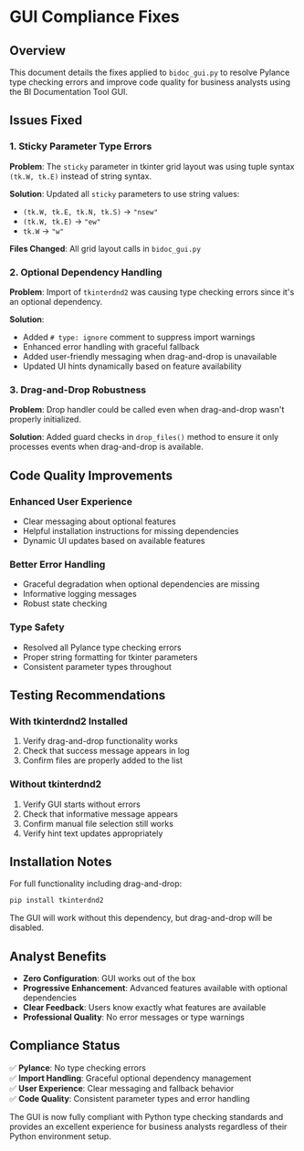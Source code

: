 # GUI Compliance Fixes

## Overview

This document details the fixes applied to `bidoc_gui.py` to resolve Pylance type checking errors and improve code quality for business analysts using the BI Documentation Tool GUI.

## Issues Fixed

### 1. Sticky Parameter Type Errors

**Problem**: The `sticky` parameter in tkinter grid layout was using tuple syntax `(tk.W, tk.E)` instead of string syntax.

**Solution**: Updated all `sticky` parameters to use string values:

- `(tk.W, tk.E, tk.N, tk.S)` → `"nsew"`
- `(tk.W, tk.E)` → `"ew"`
- `tk.W` → `"w"`

**Files Changed**: All grid layout calls in `bidoc_gui.py`

### 2. Optional Dependency Handling

**Problem**: Import of `tkinterdnd2` was causing type checking errors since it's an optional dependency.

**Solution**:

- Added `# type: ignore` comment to suppress import warnings
- Enhanced error handling with graceful fallback
- Added user-friendly messaging when drag-and-drop is unavailable
- Updated UI hints dynamically based on feature availability

### 3. Drag-and-Drop Robustness

**Problem**: Drop handler could be called even when drag-and-drop wasn't properly initialized.

**Solution**: Added guard checks in `drop_files()` method to ensure it only processes events when drag-and-drop is available.

## Code Quality Improvements

### Enhanced User Experience

- Clear messaging about optional features
- Helpful installation instructions for missing dependencies
- Dynamic UI updates based on available features

### Better Error Handling

- Graceful degradation when optional dependencies are missing
- Informative logging messages
- Robust state checking

### Type Safety

- Resolved all Pylance type checking errors
- Proper string formatting for tkinter parameters
- Consistent parameter types throughout

## Testing Recommendations

### With tkinterdnd2 Installed

1. Verify drag-and-drop functionality works
2. Check that success message appears in log
3. Confirm files are properly added to the list

### Without tkinterdnd2

1. Verify GUI starts without errors
2. Check that informative message appears
3. Confirm manual file selection still works
4. Verify hint text updates appropriately

## Installation Notes

For full functionality including drag-and-drop:

```powershell
pip install tkinterdnd2
```

The GUI will work without this dependency, but drag-and-drop will be disabled.

## Analyst Benefits

- **Zero Configuration**: GUI works out of the box
- **Progressive Enhancement**: Advanced features available with optional dependencies
- **Clear Feedback**: Users know exactly what features are available
- **Professional Quality**: No error messages or type warnings

## Compliance Status

✅ **Pylance**: No type checking errors  
✅ **Import Handling**: Graceful optional dependency management  
✅ **User Experience**: Clear messaging and fallback behavior  
✅ **Code Quality**: Consistent parameter types and error handling  

The GUI is now fully compliant with Python type checking standards and provides an excellent experience for business analysts regardless of their Python environment setup.
